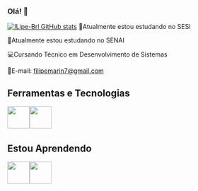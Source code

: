 ### Olá! 👋

<!--
**lLipe-Brl/lLipe-Brl** is a ✨ _special_ ✨ repository because its `README.md` (this file) appears on your GitHub profile.

Here are some ideas to get you started:

- 🔭 I’m currently working on ...
- 🌱 I’m currently learning ...
- 👯 I’m looking to collaborate on ...
- 🤔 I’m looking for help with ...
- 💬 Ask me about ...
- 📫 How to reach me: ...
- 😄 Pronouns: ...
- ⚡ Fun fact: ...
-->
[![lLipe-Brl GitHub stats](https://github-readme-stats.vercel.app/api?username=llipeibrl)](https://github.com/lLipe-Brl/github-readme-stats)
📘Atualmente estou estudando no SESI

📕Atualmente estou estudando no SENAI 

💻Cursando Técnico em Desenvolvimento de Sistemas

📧E-mail: filipemarin7@gmail.com

## Ferramentas e Tecnologias
<img src="https://cdn.jsdelivr.net/gh/devicons/devicon/icons/github/github-original.svg"  width="50" height="50" /><img src="https://cdn.jsdelivr.net/gh/devicons/devicon/icons/vscode/vscode-original.svg" width="50" height="50" />
                    
## Estou Aprendendo
<img src="https://cdn.jsdelivr.net/gh/devicons/devicon/icons/html5/html5-original.svg" width="50" height="50"/><img src="https://cdn.jsdelivr.net/gh/devicons/devicon/icons/css3/css3-original.svg" width="50" height="50" /> 

